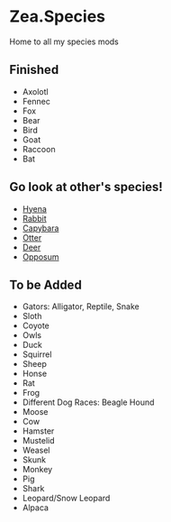 # Zea.Species
Home to all my species mods

## Finished
- Axolotl
- Fennec
- Fox
- Bear
- Bird
- Goat
- Raccoon
- Bat
   
## Go look at other's species!
- [Hyena](https://thunderstore.io/c/webfishing/p/DarnHyena/YeenBFishin/)
- [Rabbit](https://thunderstore.io/c/webfishing/p/eng/rabbit/)
- [Capybara](https://thunderstore.io/c/webfishing/p/GnarlyGnoll/Capybara/)
- [Otter](https://thunderstore.io/c/webfishing/p/Racush/Otters/)
- [Deer](https://thunderstore.io/c/webfishing/p/GnarlyGnoll/Deer/)
- [Opposum](https://thunderstore.io/c/webfishing/p/2cute2game/Awesome_Possums/)

## To be Added
- Gators: Alligator, Reptile, Snake
- Sloth
- Coyote
- Owls
- Duck
- Squirrel
- Sheep
- Honse
- Rat
- Frog
- Different Dog Races: Beagle Hound
- Moose
- Cow
- Hamster
- Mustelid
- Weasel
- Skunk
- Monkey
- Pig
- Shark
- Leopard/Snow Leopard
- Alpaca
